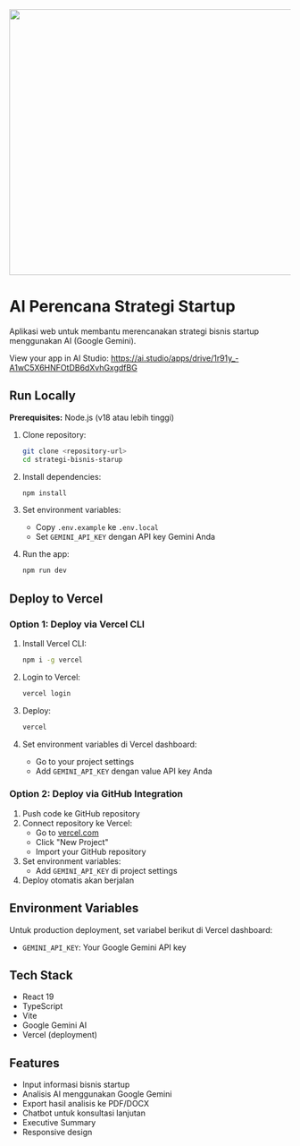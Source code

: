 <div align="center">
<img width="1200" height="475" alt="GHBanner" src="https://github.com/user-attachments/assets/0aa67016-6eaf-458a-adb2-6e31a0763ed6" />
</div>

# AI Perencana Strategi Startup

Aplikasi web untuk membantu merencanakan strategi bisnis startup menggunakan AI (Google Gemini).

View your app in AI Studio: https://ai.studio/apps/drive/1r91y_-A1wC5X6HNFOtDB6dXvhGxgdfBG

## Run Locally

**Prerequisites:**  Node.js (v18 atau lebih tinggi)

1. Clone repository:
   ```bash
   git clone <repository-url>
   cd strategi-bisnis-starup
   ```

2. Install dependencies:
   ```bash
   npm install
   ```

3. Set environment variables:
   - Copy `.env.example` ke `.env.local`
   - Set `GEMINI_API_KEY` dengan API key Gemini Anda

4. Run the app:
   ```bash
   npm run dev
   ```

## Deploy to Vercel

### Option 1: Deploy via Vercel CLI

1. Install Vercel CLI:
   ```bash
   npm i -g vercel
   ```

2. Login to Vercel:
   ```bash
   vercel login
   ```

3. Deploy:
   ```bash
   vercel
   ```

4. Set environment variables di Vercel dashboard:
   - Go to your project settings
   - Add `GEMINI_API_KEY` dengan value API key Anda

### Option 2: Deploy via GitHub Integration

1. Push code ke GitHub repository
2. Connect repository ke Vercel:
   - Go to [vercel.com](https://vercel.com)
   - Click "New Project"
   - Import your GitHub repository
3. Set environment variables:
   - Add `GEMINI_API_KEY` di project settings
4. Deploy otomatis akan berjalan

## Environment Variables

Untuk production deployment, set variabel berikut di Vercel dashboard:

- `GEMINI_API_KEY`: Your Google Gemini API key

## Tech Stack

- React 19
- TypeScript
- Vite
- Google Gemini AI
- Vercel (deployment)

## Features

- Input informasi bisnis startup
- Analisis AI menggunakan Google Gemini
- Export hasil analisis ke PDF/DOCX
- Chatbot untuk konsultasi lanjutan
- Executive Summary
- Responsive design
